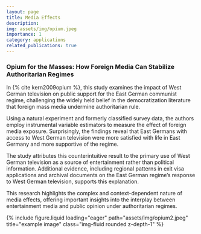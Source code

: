 ```yaml
---
layout: page
title: Media Effects
description: 
img: assets/img/opium.jpeg
importance: 1
category: applications
related_publications: true
---
```


### Opium for the Masses: How Foreign Media Can Stabilize Authoritarian Regimes

In {% cite kern2009opium %}, this study examines the impact of West German television on public support for the East German communist regime, challenging the widely held belief in the democratization literature that foreign mass media undermine authoritarian rule.  

Using a natural experiment and formerly classified survey data, the authors employ instrumental variable estimators to measure the effect of foreign media exposure. Surprisingly, the findings reveal that East Germans with access to West German television were more satisfied with life in East Germany and more supportive of the regime.  

The study attributes this counterintuitive result to the primary use of West German television as a source of entertainment rather than political information. Additional evidence, including regional patterns in exit visa applications and archival documents on the East German regime’s response to West German television, supports this explanation.  

This research highlights the complex and context-dependent nature of media effects, offering important insights into the interplay between entertainment media and public opinion under authoritarian regimes.


<div class="row">
    <div class="col-sm mt-3 mt-md-0">
        {% include figure.liquid loading="eager" path="assets/img/opium2.jpeg" title="example image" class="img-fluid rounded z-depth-1" %}
    </div>
</div>
<div class="caption">
</div>

